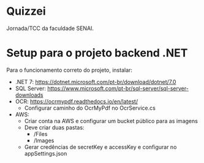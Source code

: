 # Quizzei
Jornada/TCC da faculdade SENAI.

# Setup para o projeto backend .NET

Para o funcionamento correto do projeto, instalar:

* .NET 7: https://dotnet.microsoft.com/pt-br/download/dotnet/7.0
* SQL Server: https://www.microsoft.com/pt-br/sql-server/sql-server-downloads
* OCR: https://ocrmypdf.readthedocs.io/en/latest/
    * Configurar caminho do OcrMyPdf no OcrService.cs
* AWS:
    * Criar conta na AWS e configurar um bucket público para as imagens
    * Deve criar duas pastas:
      * /Files
      * /Images
    * Gerar credências de secretKey e accessKey e configurar no appSettings.json




